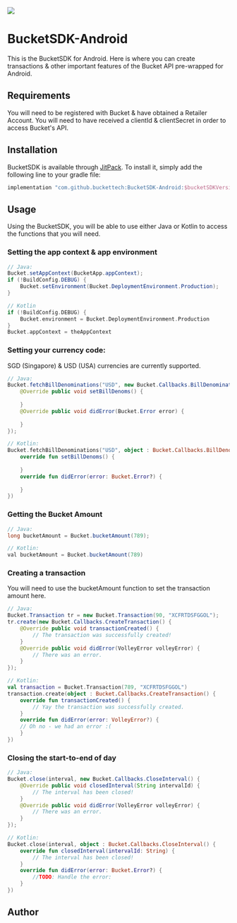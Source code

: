 [![](https://jitpack.io/v/buckettech/BucketSDK-Android.svg)](https://jitpack.io/#buckettech/BucketSDK-Android)

# BucketSDK-Android
This is the BucketSDK for Android.  Here is where you can create transactions & other important features of the Bucket API pre-wrapped for Android.

## Requirements
You will need to be registered with Bucket & have obtained a Retailer Account.  You will need to have received a clientId & clientSecret in order to access Bucket's API.

## Installation

BucketSDK is available through [JitPack](https://jitpack.io). To install
it, simply add the following line to your gradle file:

```gradle
implementation "com.github.buckettech:BucketSDK-Android:$bucketSDKVersion"
```

## Usage
Using the BucketSDK, you will be able to use either Java or Kotlin to access the functions that you will need.
### Setting the app context & app environment
```Java
// Java:
Bucket.setAppContext(BucketApp.appContext);
if (!BuildConfig.DEBUG) {
    Bucket.setEnvironment(Bucket.DeploymentEnvironment.Production);
}
```
```Kotlin
// Kotlin
if (!BuildConfig.DEBUG) {
    Bucket.environment = Bucket.DeploymentEnvironment.Production
}
Bucket.appContext = theAppContext
```

### Setting your currency code:
SGD (Singapore) & USD (USA) currencies are currently supported.
```Java
// Java:
Bucket.fetchBillDenominations("USD", new Bucket.Callbacks.BillDenomination() {
    @Override public void setBillDenoms() {
        
    }
    @Override public void didError(Bucket.Error error) {
        
    }
});
```

```kotlin
// Kotlin:
Bucket.fetchBillDenominations("USD", object : Bucket.Callbacks.BillDenomination() {
    override fun setBillDenoms() {
    
    }
    override fun didError(error: Bucket.Error?) {
                        
    }
})
```

### Getting the Bucket Amount
```Java
// Java:
long bucketAmount = Bucket.bucketAmount(789);

// Kotlin:
val bucketAmount = Bucket.bucketAmount(789)
```
### Creating a transaction
You will need to use the bucketAmount function to set the transaction amount here.
```Java
// Java:
Bucket.Transaction tr = new Bucket.Transaction(90, "XCFRTDSFGGOL");
tr.create(new Bucket.Callbacks.CreateTransaction() {
    @Override public void transactionCreated() {
        // The transaction was successfully created!
    }
    @Override public void didError(VolleyError volleyError) {
        // There was an error.
    }
});
```
```Kotlin
// Kotlin:
val transaction = Bucket.Transaction(789, "XCFRTDSFGGOL")
transaction.create(object : Bucket.Callbacks.CreateTransaction() {
    override fun transactionCreated() {
        // Yay the transaction was successfully created.
    }
    override fun didError(error: VolleyError?) {
    // Oh no - we had an error :(
    }
})
```

### Closing the start-to-end of day
```Java
// Java:
Bucket.close(interval, new Bucket.Callbacks.CloseInterval() {
    @Override public void closedInterval(String intervalId) {
        // The interval has been closed!
    }
    @Override public void didError(VolleyError volleyError) {
        // There was an error.
    }
});
```

```kotlin
// Kotlin:
Bucket.close(interval, object : Bucket.Callbacks.CloseInterval() {
    override fun closedInterval(intervalId: String) {
        // The interval has been closed!
    }
    override fun didError(error: Bucket.Error?) {
        //TODO: Handle the error:
    }
})
```

## Author
